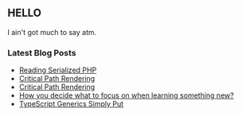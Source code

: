 ## HELLO

I ain't got much to say atm.


### Latest Blog Posts

<!-- BLOG-POST-LIST:START -->
- [Reading Serialized PHP](https://dev.to/aaronarney/reading-serialized-php-4dga)
- [Critical Path Rendering](https://dev.to/aaronarney/critical-path-rendering-2fj5)
- [Critical Path Rendering](https://www.aaronarney.dev/blog/critical-path-rendering/)
- [How you decide what to focus on when learning something new?](https://dev.to/aaronarney/how-you-decide-what-to-focus-on-when-learning-something-new-3joc)
- [TypeScript Generics Simply Put](https://dev.to/aaronarney/typescript-generics-simply-put-3i9o)
<!-- BLOG-POST-LIST:END -->
